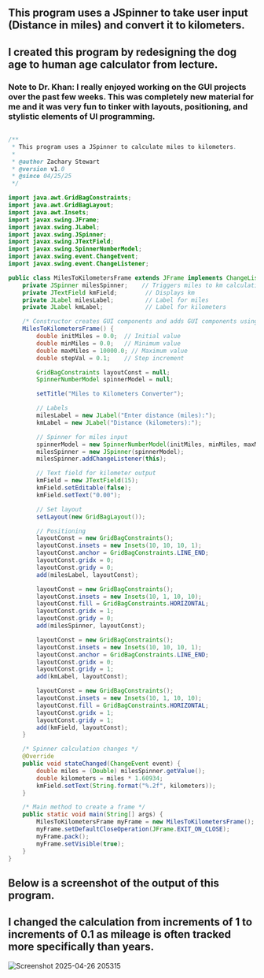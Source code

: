 ## This program uses a JSpinner to take user input (Distance in miles) and convert it to kilometers.
## I created this program by redesigning the dog age to human age calculator from lecture.

### Note to Dr. Khan: I really enjoyed working on the GUI projects over the past few weeks. This was completely new material for me and it was very fun to tinker with layouts, positioning, and stylistic elements of UI programming.

```java

/**
 * This program uses a JSpinner to calculate miles to kilometers.
 *
 * @author Zachary Stewart
 * @version v1.0 
 * @since 04/25/25
 */

import java.awt.GridBagConstraints;
import java.awt.GridBagLayout;
import java.awt.Insets;
import javax.swing.JFrame;
import javax.swing.JLabel;
import javax.swing.JSpinner;
import javax.swing.JTextField;
import javax.swing.SpinnerNumberModel;
import javax.swing.event.ChangeEvent;
import javax.swing.event.ChangeListener;

public class MilesToKilometersFrame extends JFrame implements ChangeListener {
    private JSpinner milesSpinner;    // Triggers miles to km calculation
    private JTextField kmField;        // Displays km
    private JLabel milesLabel;         // Label for miles
    private JLabel kmLabel;            // Label for kilometers

    /* Constructor creates GUI components and adds GUI components using GridBagLayout */
    MilesToKilometersFrame() {
        double initMiles = 0.0;  // Initial value
        double minMiles = 0.0;   // Minimum value
        double maxMiles = 10000.0; // Maximum value
        double stepVal = 0.1;    // Step increment

        GridBagConstraints layoutConst = null;
        SpinnerNumberModel spinnerModel = null;

        setTitle("Miles to Kilometers Converter");

        // Labels
        milesLabel = new JLabel("Enter distance (miles):");
        kmLabel = new JLabel("Distance (kilometers):");

        // Spinner for miles input
        spinnerModel = new SpinnerNumberModel(initMiles, minMiles, maxMiles, stepVal);
        milesSpinner = new JSpinner(spinnerModel);
        milesSpinner.addChangeListener(this);

        // Text field for kilometer output
        kmField = new JTextField(15);
        kmField.setEditable(false);
        kmField.setText("0.00");

        // Set layout
        setLayout(new GridBagLayout());

        // Positioning
        layoutConst = new GridBagConstraints();
        layoutConst.insets = new Insets(10, 10, 10, 1);
        layoutConst.anchor = GridBagConstraints.LINE_END;
        layoutConst.gridx = 0;
        layoutConst.gridy = 0;
        add(milesLabel, layoutConst);

        layoutConst = new GridBagConstraints();
        layoutConst.insets = new Insets(10, 1, 10, 10);
        layoutConst.fill = GridBagConstraints.HORIZONTAL;
        layoutConst.gridx = 1;
        layoutConst.gridy = 0;
        add(milesSpinner, layoutConst);

        layoutConst = new GridBagConstraints();
        layoutConst.insets = new Insets(10, 10, 10, 1);
        layoutConst.anchor = GridBagConstraints.LINE_END;
        layoutConst.gridx = 0;
        layoutConst.gridy = 1;
        add(kmLabel, layoutConst);

        layoutConst = new GridBagConstraints();
        layoutConst.insets = new Insets(10, 1, 10, 10);
        layoutConst.fill = GridBagConstraints.HORIZONTAL;
        layoutConst.gridx = 1;
        layoutConst.gridy = 1;
        add(kmField, layoutConst);
    }

    /* Spinner calculation changes */
    @Override
    public void stateChanged(ChangeEvent event) {
        double miles = (Double) milesSpinner.getValue();
        double kilometers = miles * 1.60934;
        kmField.setText(String.format("%.2f", kilometers));
    }

    /* Main method to create a frame */
    public static void main(String[] args) {
        MilesToKilometersFrame myFrame = new MilesToKilometersFrame();
        myFrame.setDefaultCloseOperation(JFrame.EXIT_ON_CLOSE);
        myFrame.pack();
        myFrame.setVisible(true);
    }
}
```

## Below is a screenshot of the output of this program. 
## I changed the calculation from increments of 1 to increments of 0.1 as mileage is often tracked more specifically than years.

![Screenshot 2025-04-26 205315](https://github.com/user-attachments/assets/9c3ff629-44c0-4bb5-b76e-ae61677ce410)
